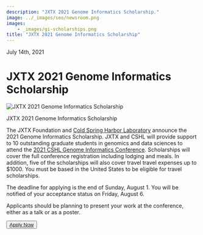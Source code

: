 ```yaml
---
description: "JXTX 2021 Genome Informatics Scholarship."
image: ../_images/seo/newsroom.png
images:
    - _images/gi-scholarships.png
title: "JXTX 2021 Genome Informatics Scholarship"
---
```


<Date>July 14th, 2021</Date>

# JXTX 2021 Genome Informatics Scholarship

<Image alt="JXTX 2021 Genome Informatics Scholarship" image={props.images[0]}></Image>
<figcaption>JXTX 2021 Genome Informatics Scholarship</figcaption>

The JXTX Foundation and [Cold Spring Harbor Laboratory](https://meetings.cshl.edu/) announce the 2021 Genome Informatics Scholarship. JXTX and CSHL will provide support to 10 outstanding graduate students in genomics and data sciences to attend the [2021 CSHL Genome Informatics Conference](https://meetings.cshl.edu/meetings.aspx?meet=info&year=21). Scholarships will cover the full conference registration including lodging and meals. In addition, five of the scholarships will also cover travel travel expenses up to $1000. You must be based in the United States to be eligible for travel scholarships.

The deadline for applying is the end of Sunday, August 1.  You will be notified of your acceptance status on Friday, August 6.

Applicants should be planning to present your work at the conference, either as a talk or as a poster.

<button>
     <a href="https://docs.google.com/forms/d/e/1FAIpQLSfl5PPEG30Gi59-ZvLejj_2oiXv67og51L7yAJvJfa_6jpTbg/viewform">Apply Now</a>
</button>
